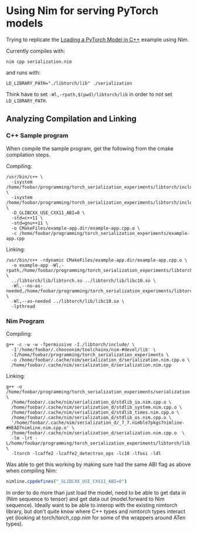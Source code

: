 # Using Nim for serving PyTorch models

Trying to replicate the [Loading a PyTorch Model in C++](https://pytorch.org/tutorials/advanced/cpp_export.html#step-3-loading-your-script-module-in-c)
example using Nim.

Currently compiles with:

```
nim cpp serialization.nim
```

and runs with:

```
LD_LIBRARY_PATH="./libtorch/lib" ./serialization
```

Think have to set `-Wl,-rpath,$(pwd)/libtorch/lib` in order to not set 
`LD_LIBRARY_PATH`.

## Analyzing Compilation and Linking

### C++ Sample program

When compile the sample program, get the following from the cmake compilation steps.

Compiling:

```
/usr/bin/c++ \
  -isystem /home/foobar/programming/torch_serialization_experiments/libtorch/include \
  -isystem /home/foobar/programming/torch_serialization_experiments/libtorch/include/torch/csrc/api/include \
  -D_GLIBCXX_USE_CXX11_ABI=0 \
  -std=c++11 \
  -std=gnu++11 \
  -o CMakeFiles/example-app.dir/example-app.cpp.o \
  -c /home/foobar/programming/torch_serialization_experiments/example-app.cpp
```

Linking:

```
/usr/bin/c++ -rdynamic CMakeFiles/example-app.dir/example-app.cpp.o \
  -o example-app -Wl,-rpath,/home/foobar/programming/torch_serialization_experiments/libtorch/lib \
  ../libtorch/lib/libtorch.so ../libtorch/lib/libc10.so \
  -Wl,--no-as-needed,/home/foobar/programming/torch_serialization_experiments/libtorch/lib/libcaffe2.so \
  -Wl,--as-needed ../libtorch/lib/libc10.so \
  -lpthread
```

### Nim Program

Compiling:

```
g++ -c -w -w -fpermissive -I./libtorch/include/ \
  -I'/home/foobar/.choosenim/toolchains/nim-#devel/lib' \
  -I/home/foobar/programming/torch_serialization_experiments \
  -o /home/foobar/.cache/nim/serialization_d/serialization.nim.cpp.o \
  /home/foobar/.cache/nim/serialization_d/serialization.nim.cpp 
```

Linking:

```
g++ -o /home/foobar/programming/torch_serialization_experiments/serialization  \
  /home/foobar/.cache/nim/serialization_d/stdlib_io.nim.cpp.o \
  /home/foobar/.cache/nim/serialization_d/stdlib_system.nim.cpp.o \
  /home/foobar/.cache/nim/serialization_d/stdlib_times.nim.cpp.o \
  /home/foobar/.cache/nim/serialization_d/stdlib_os.nim.cpp.o \
  '/home/foobar/.cache/nim/serialization_d/_7_7.nimble7pkgs7nimline-#HEAD7nimline.nim.cpp.o' \
  /home/foobar/.cache/nim/serialization_d/serialization.nim.cpp.o  \
  -lm -lrt -L/home/foobar/programming/torch_serialization_experiments/libtorch/lib \
  -ltorch -lcaffe2 -lcaffe2_detectron_ops -lc10 -lfoxi -ldl
```

Was able to get this working by making sure had the same ABI flag as above when
compiling Nim:

```nim
nimline.cppdefines("_GLIBCXX_USE_CXX11_ABI=0")
```

In order to do more than just load the model, need to be able to get data in
(Nim sequence to tensor) and get data out (model.forward to Nim sequence).
Ideally want to be able to interop with the existing nimtorch library, but
don't quite know where C++ types and nimtorch types interact yet (looking at
torch/torch_cpp.nim for some of the wrappers around ATen types).